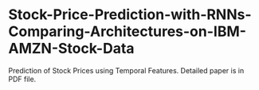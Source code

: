 # Stock-Price-Prediction-with-RNNs-Comparing-Architectures-on-IBM-AMZN-Stock-Data
Prediction of Stock Prices using Temporal Features. Detailed paper is in PDF file.
